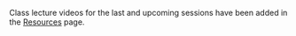 Class lecture videos for the last and upcoming sessions have been added in the [Resources](/resources/) page.
